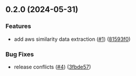 ## 0.2.0 (2024-05-31)

### Features

- add aws similarity data extraction ([#1](https://github.com/vm-x-ai/vm-x-ai-labs/issues/1)) ([81593f0](https://github.com/vm-x-ai/vm-x-ai-labs/commit/81593f0c1ae0dbe7a0fe3f455e242d880e554e47))

### Bug Fixes

- release conflicts ([#4](https://github.com/vm-x-ai/vm-x-ai-labs/issues/4)) ([3fbde57](https://github.com/vm-x-ai/vm-x-ai-labs/commit/3fbde57cc5bc02a28cb99241c9f888b34ae9c1af))
